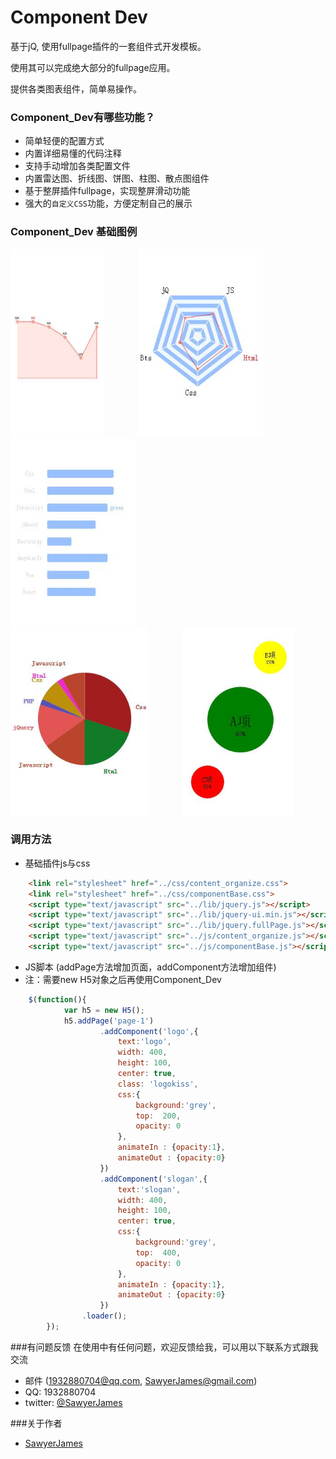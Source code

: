 # Component Dev
基于jQ, 使用fullpage插件的一套组件式开发模板。

使用其可以完成绝大部分的fullpage应用。

提供各类图表组件，简单易操作。

### Component_Dev有哪些功能？
* 简单轻便的配置方式
* 内置详细易懂的代码注释
* 支持手动增加各类配置文件
* 内置雷达图、折线图、饼图、柱图、散点图组件
* 基于整屏插件fullpage，实现整屏滑动功能
* 强大的`自定义CSS`功能，方便定制自己的展示

### Component_Dev 基础图例
<img src="img/折线图.jpg" width="150" height="300" style="margin-right: 50px">
<img src="img/雷达图.jpg" width="200" height="300" style="margin-right: 50px">
<img src="img/柱图.jpg" width="200" height="300" style="margin-right: 50px">

<img src="img/饼图.jpg" width="220" height="300" style="margin-right: 50px">
<img src="img/散点图.jpg" width="180" height="300" style="margin-right: 50px">

### 调用方法
* 基础插件js与css

```html
	<link rel="stylesheet" href="../css/content_organize.css">
	<link rel="stylesheet" href="../css/componentBase.css">
	<script type="text/javascript" src="../lib/jquery.js"></script>
	<script type="text/javascript" src="../lib/jquery-ui.min.js"></script>
	<script type="text/javascript" src="../lib/jquery.fullPage.js"></script>
	<script type="text/javascript" src="../js/content_organize.js"></script>
	<script type="text/javascript" src="../js/componentBase.js"></script>

```
* JS脚本 (addPage方法增加页面，addComponent方法增加组件)
* 注：需要new H5对象之后再使用Component_Dev

```javascript
	$(function(){
			var h5 = new H5();
			h5.addPage('page-1')
					.addComponent('logo',{
						text:'logo',
						width: 400,
						height: 100,
						center: true,
						class: 'logokiss',
						css:{
							background:'grey',
							top:  200,
							opacity: 0
						},
						animateIn : {opacity:1},
						animateOut : {opacity:0}
					})
					.addComponent('slogan',{
						text:'slogan',
						width: 400,
						height: 100,
						center: true,
						css:{
							background:'grey',
							top:  400,
							opacity: 0
						},
						animateIn : {opacity:1},
						animateOut : {opacity:0}
					})
				.loader();
		});
```

###有问题反馈
在使用中有任何问题，欢迎反馈给我，可以用以下联系方式跟我交流

* 邮件  (1932880704@qq.com, SawyerJames@gmail.com)
* QQ: 1932880704
* twitter: [@SawyerJames](http://twitter.com/SawyerJames)

###关于作者
* [SawyerJames](https://github.com/SawyerJames)